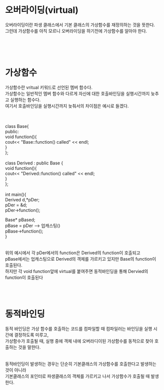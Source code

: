 오버라이딩(virtual)
=============
오버라이딩이란 파생 클래스에서 기본 클래스의 가상함수를 재정의하는 것을 뜻한다.  
그런데 가상함수를 아직 모르니 오버라이딩을 하기전에 가상함수를 알아야 한다.  

<br><br><br>

가상함수
=================
가상함수란 vritual 키워드로 선언된 멤버 함수다.  
가상함수는 일반적인 멤버 함수와 다르게 자신에 대한 호출바인딩을 실행시간까지 늦추고 실행하는 함수다.  
여기서 호출바인딩을 실행시간까지 늦춰서의 차이점은 예시로 들겠다.  
<br><br>


class Base{  
public:  
void function(){  
cout<< "Base::function() called" << endl;  
}  
};
<br><br>
class Derived : public Base {  
void function(){  
cout<< "Derived::function() called" << endl;  
}  
};
<br><br>
int main(){  
Derived d,&#42;pDer;  
pDer = &d;  
pDer->function();  
  
Base* pBased;  
pBase = pDer  --> 업캐스팅()    
pBase->function();  
}  
<br><br>
위의 예시에서 각 pDer에서의 function은 Derived의 function이 호출되고  
pBase에서는 업캐스팅으로 Derived의 객체를 가르키고 있지만 Base의 function이 호출된다.  
하지만 각 void function앞에 virtual를 붙여주면 동적바인딩을 통해 Dervied의 function이 호출된다  

<br><br>

동적바인딩
=====================
동적 바인딩은 가상 함수를 호출하는 코드를 컴파일할 때 컴파일러는 바인딩을 실행 시간에 결정하도록 미루고,  
가상함수가 호출될 때, 실행 중에 객체 내에 오버라디이된 가상함수를 동적으로 찾아 호출하는 것을 말한다.  
<br><br>
동적바인딩이 발생하는 경우는 단순히 기본클래스의 가상함수를 호출한다고 발생하는 것이 아니라  
기본클래스의 포인터로 파생클래스의 객체를 가르키고 나서 가상함수가 호출될 때 발생한다.  
